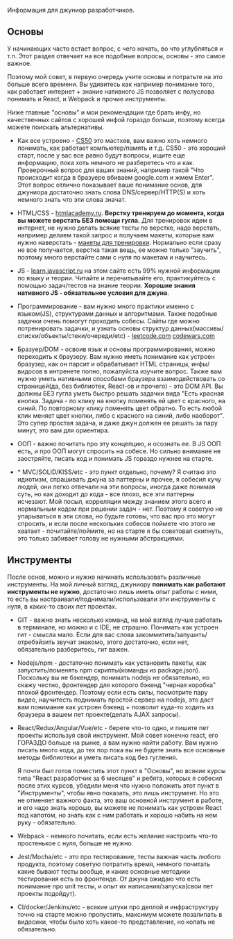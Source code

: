Информация для джуниор разработчиков.

## Основы

У начинающих часто встает вопрос, с чего начать, во что углубляться и т.п. 
Этот раздел отвечает на все подобные вопросы, основы - это самое важное.

Поэтому мой совет, в первую очередь учите основы и потратьте на это больше всего времени.
Вы удивитесь как например понимание того, как работает интернет + знание нативного JS позволяет с полуслова понимать и React, и Webpack и прочие инструменты.

Ниже главные "основы" и мои рекомендации где брать инфу, но качественных сайтов с хорошей инфой гораздо больше, поэтому всегда можете поискать альтернативы.

- Как все устроено - [CS50](https://www.youtube.com/watch?v=SW_UCzFO7X0) это мастхев, вам важно хоть немного понимать, как работает компьютер/память и т.д. CS50 - это хороший старт, после у вас все равно будут вопросы, ищите еще информацию, пока хоть немного не разберетесь что и как. Проверочный вопрос для ваших знаний, например такой "Что происходит когда в бразуере вбиваем google.com и жмем Enter". Этот вопрос отлично показывает ваше понимание основ, для джуниора достаточно знать слова DNS/сервер/HTTP(S) и хоть немного знать что эти слова значат.
- HTML/CSS - [htmlacademy.ru](https://htmlacademy.ru/). **Верстку тренируем до момента, когда вы можете верстать БЕЗ помощи гугла.** Для тренировок идем в интернет, не нужно делать всякие тесты по верстке, надо верстать, например делаем такой запрос и получаем макеты, которые вам нужно наверстать - [макеты для тренировки](https://www.google.ru/search?q=макеты+для+тренировки+верстки&newwindow=1&sxsrf=ALiCzsaiIsrZDSHCHVNBWxURh22nQcMRhA:1652024890863&source=lnms&tbm=isch&sa=X&ved=2ahUKEwiZsJ6moND3AhWv_CoKHf72CTgQ_AUoAXoECAEQAw&biw=1440&bih=777&dpr=2). Нормально если сразу не все получается, верстка такая вещь, ее можно только "заучить", поэтому много верстайте сами с нуля по макетам и научитесь.
- JS - [learn.javascript.ru](https://learn.javascript.ru/) на этом сайте есть 99% нужной информации по языку и теории. Читайте и перечитывайте его, практикуйтесь с помощью задач/тестов на знание теории. **Хорошие знания нативного JS - обязательное условия для джуна**.
- Программирование - вам нужно много практики именно с языком(JS), структурами данных и алгоритмами. Также подобные задачки очень помогут проходить собесы. Сайты где можно потренировать задачки, и узнать основы структур данных(массивы/списки/объекты/стеки/очереди/etc) - [leetcode.com](https://leetcode.com/) [codewars.com](https://www.codewars.com/)
- Бразуер/DOM - освоив язык и основы программирования, можно переходить к браузеру. Вам нужно иметь понимание как устроен бразузер, как он парсит и обрабатывает HTML страницы, инфы/видосов в интренете полно, пожалуйста изучите вопрос. Также вам нужно уметь нативными способами браузера взаимодействовать со страницей(да, без библиотек, React-ов и прочего) - это DOM API. Вы должны БЕЗ гугла уметь быстро решать задачки вида "Есть красная кнопка. Задача - по клику на кнопку поменять ей цвет с красного, на синий. По повторному клику поменять цвет обратно. То есть любой клик меняет цвет кнопки, либо с красного на синий, либо наоборот". Это супер простая задача, и даже джун должен ее решать за пару минут, это вам для ориентира.
- ООП - важно почитать про эту концепцию, и осознать ее. В JS ООП есть, и про ООП могут спросить на собесе. Но сильно внимание не заостряйте, писать код и понимать JS гораздо нужнее на старте.

- \* MVC/SOLID/KISS/etc - это пункт отдельно, почему? Я считаю это идиотизм, спрашивать джуна за паттерны и прочее, я собесил кучу людей, они легко отвечали на эти вопросы, иногда даже понимая суть, но как доходит до кода - все плохо, все эти паттерны исчезают. Мой посыл, корреляции между знанием этого всего и нормальным кодом при решении задач - нет. Поэтому я советую не упарываться в эти слова, но будьте готовы, что вас про это могут спросить, и если после нескольких собесов поймете что этого не хватает - почитайте/поймите, но на старте я бы советовал скипнуть, это только забивает голову не нужными абстракциями.

## Инструменты

После основ, можно и нужно начинать использовать различные инструменты. 
На мой личный взгляд, джуниору **понимать как работают инструменты не нужно**, достаточно лишь иметь опыт работы с ними, то есть вы настраивали/поднимали/использовали эти инструменты с нуля, в каких-то своих пет проектах.

- GIT - важно знать несколько команд, на мой взгляд лучше работать в терминале, но можно и с IDE, не страшно. Понимать как устроен гит - смысла мало. Если для вас слова закоммитить/запушить/отребэйзить звучат знакомо, этого достаточно, если нет, обязательно разберитесь, гит важен.
- Nodejs/npm - достаточно понимать как установить пакеты, как запустить/поменять npm скрипты(команды из package.json). Поскольку вы не бэкендер, понимать nodejs не обязательно, но скажу честно, фронтендер для которого бэкенд "черная коробка" плохой фронтендер. Поэтому если есть силы, посмотрите пару видео, научитесть поднимать простой сервер на nodejs, это даст вам понимание как устроен бэкенд + позволит куда-то ходить из браузера в вашем пет проекте(делать AJAX запросы). 
- React/Redux/Angular/Vue/etc - берете что-то одно, и пишите пет проекты используя свой инструмент. Мой совет конечно react, его ГОРАЗДО больше на рынке, а вам нужно найти работу. Вам нужно писать много кода, до тех пор пока вы не будете знать все основные методы библиотеки и уметь писать код без гугления. 
  
  Я почти был готов поместить этот пункт в "Основы", но всякие курсы типа "React разработчик за 6 месяцев" и ребята, которых я собесил после этих курсов, убедили меня что нужно положить этот пункт в "Инструменты", чтобы явно показать, это лишь инструмент. Но это не отменяет важного факта, это ваш основной инструмент в работе, и его надо знать хорошо, вы можете не понимать как устроен React под капотом, но знать как с ним работать и хорошо набить на нем руку - обязательно.
- Webpack - немного почитать, если есть желание настроить что-то простенькое с нуля, больше не нужно.
- Jest/Mocha/etc - это про тестирование, тесты важная часть любого продукта, поэтому советую потратить время, немного почитать какие бывают тесты вообще, и какие основные методики тестирования есть во фронтенде. От джуна ожидаю что есть понимание про unit тесты, и опыт их написания/запуска(свои пет проекты подойдут). 
- CI/docker/Jenkins/etc - всякие штуки про деплой и инфраструктуру точно на старте можно пропустить, максимум можете позалипать в видосики, чтобы было хоть какое-то представление, но копать не обязательно.
